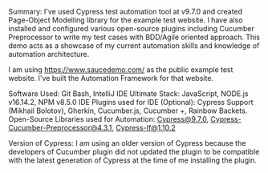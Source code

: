 Summary:
I've used Cypress test automation tool at v9.7.0 and created Page-Object Modelling library for the example test website. I have also installed and configured various open-source plugins including Cucumber Preprocessor to write my test cases with BDD/Agile oriented approach.  This demo acts as a showcase of my current automation skills and knowledge of automation architecture. 

I am using https://www.saucedemo.com/ as the public example test website. I've built the Automation Framework for that website. 

Software Used: Git Bash, IntelliJ IDE Ultimate
Stack: JavaScript, NODE.js v16.14.2, NPM v8.5.0
IDE Plugins used for IDE (Optional): Cypress Support (Mikhail Bolotov), Gherkin, Cucumber.js, Cucumber +, Rainbow Backets. 
Open-Source Libraries used for Automation: Cypress@9.7.0, Cypress-Cucumber-Preprocessor@4.3.1, Cypress-If@1.10.2

Version of Cypress: 
I am using an older version of Cypress because the developers of Cucumber plugin did not updated the plugin to be compatible with the latest generation of Cypress at the time of me installing the plugin. 
